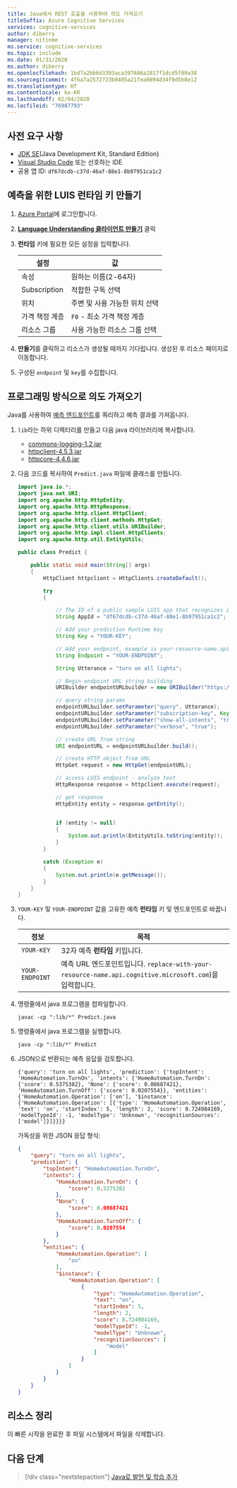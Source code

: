 ```yaml
---
title: Java에서 REST 호출을 사용하여 의도 가져오기
titleSuffix: Azure Cognitive Services
services: cognitive-services
author: diberry
manager: nitinme
ms.service: cognitive-services
ms.topic: include
ms.date: 01/31/2020
ms.author: diberry
ms.openlocfilehash: 1bd7a2bb6d3393aca397686a2817f1dcd5f89a38
ms.sourcegitcommit: 4f6a7a2572723b0405a21fea0894d34f9d5b8e12
ms.translationtype: HT
ms.contentlocale: ko-KR
ms.lasthandoff: 02/04/2020
ms.locfileid: "76987793"
---
```

## <a name="prerequisites"></a>사전 요구 사항

* [JDK SE](https://aka.ms/azure-jdks)(Java Development Kit, Standard Edition)
* [Visual Studio Code](https://code.visualstudio.com/) 또는 선호하는 IDE
* 공용 앱 ID: `df67dcdb-c37d-46af-88e1-8b97951ca1c2`

## <a name="create-luis-runtime-key-for-predictions"></a>예측을 위한 LUIS 런타임 키 만들기

1. [Azure Portal](https://portal.azure.com)에 로그인합니다.
1. [ **Language Understanding 클라이언트 만들기**](https://ms.portal.azure.com/#create/Microsoft.CognitiveServicesLUISAllInOne) 클릭
1. **런타임** 키에 필요한 모든 설정을 입력합니다.

    |설정|값|
    |--|--|
    |속성|원하는 이름(2-64자)|
    |Subscription|적합한 구독 선택|
    |위치|주변 및 사용 가능한 위치 선택|
    |가격 책정 계층|`F0` - 최소 가격 책정 계층|
    |리소스 그룹|사용 가능한 리소스 그룹 선택|

1. **만들기**를 클릭하고 리소스가 생성될 때까지 기다립니다. 생성된 후 리소스 페이지로 이동합니다.
1. 구성된 `endpoint` 및 `key`를 수집합니다.

## <a name="get-intent-programmatically"></a>프로그래밍 방식으로 의도 가져오기

Java를 사용하여 [예측 엔드포인트](https://aka.ms/luis-apim-v3-prediction)를 쿼리하고 예측 결과를 가져옵니다.

1. `lib`라는 하위 디렉터리를 만들고 다음 java 라이브러리에 복사합니다.

    * [commons-logging-1.2.jar](https://raw.githubusercontent.com/Azure-Samples/cognitive-services-language-understanding/master/documentation-samples/quickstarts/analyze-text/java/lib/commons-logging-1.2.jar)
    * [httpclient-4.5.3.jar](https://raw.githubusercontent.com/Azure-Samples/cognitive-services-language-understanding/master/documentation-samples/quickstarts/analyze-text/java/lib/httpclient-4.5.3.jar)
    * [httpcore-4.4.6.jar](https://raw.githubusercontent.com/Azure-Samples/cognitive-services-language-understanding/master/documentation-samples/quickstarts/analyze-text/java/lib/httpcore-4.4.6.jar)

1. 다음 코드를 복사하여 `Predict.java` 파일에 클래스를 만듭니다.

    ```java
    import java.io.*;
    import java.net.URI;
    import org.apache.http.HttpEntity;
    import org.apache.http.HttpResponse;
    import org.apache.http.client.HttpClient;
    import org.apache.http.client.methods.HttpGet;
    import org.apache.http.client.utils.URIBuilder;
    import org.apache.http.impl.client.HttpClients;
    import org.apache.http.util.EntityUtils;

    public class Predict {

        public static void main(String[] args)
        {
            HttpClient httpclient = HttpClients.createDefault();

            try
            {

                // The ID of a public sample LUIS app that recognizes intents for turning on and off lights
                String AppId = "df67dcdb-c37d-46af-88e1-8b97951ca1c2";

                // Add your prediction Runtime key
                String Key = "YOUR-KEY";

                // Add your endpoint, example is your-resource-name.api.cognitive.microsoft.com
                String Endpoint = "YOUR-ENDPOINT";

                String Utterance = "turn on all lights";

                // Begin endpoint URL string building
                URIBuilder endpointURLbuilder = new URIBuilder("https://" + Endpoint + "/luis/prediction/v3.0/apps/" + AppId + "/slots/production/predict?");

                // query string params
                endpointURLbuilder.setParameter("query", Utterance);
                endpointURLbuilder.setParameter("subscription-key", Key);
                endpointURLbuilder.setParameter("show-all-intents", "true");
                endpointURLbuilder.setParameter("verbose", "true");

                // create URL from string
                URI endpointURL = endpointURLbuilder.build();

                // create HTTP object from URL
                HttpGet request = new HttpGet(endpointURL);

                // access LUIS endpoint - analyze text
                HttpResponse response = httpclient.execute(request);

                // get response
                HttpEntity entity = response.getEntity();


                if (entity != null)
                {
                    System.out.println(EntityUtils.toString(entity));
                }
            }

            catch (Exception e)
            {
                System.out.println(e.getMessage());
            }
        }
    }
    ```

1. `YOUR-KEY` 및 `YOUR-ENDPOINT` 값을 고유한 예측 **런타임** 키 및 엔드포인트로 바꿉니다.

    |정보|목적|
    |--|--|
    |`YOUR-KEY`|32자 예측 **런타임** 키입니다.|
    |`YOUR-ENDPOINT`| 예측 URL 엔드포인트입니다. `replace-with-your-resource-name.api.cognitive.microsoft.com`)을 입력합니다.|


1. 명령줄에서 java 프로그램을 컴파일합니다.

    ```console
    javac -cp ":lib/*" Predict.java
    ```

1. 명령줄에서 java 프로그램을 실행합니다.

    ```console
    java -cp ":lib/*" Predict
    ```

1. JSON으로 반환되는 예측 응답을 검토합니다.

    ```console
    {'query': 'turn on all lights', 'prediction': {'topIntent': 'HomeAutomation.TurnOn', 'intents': {'HomeAutomation.TurnOn': {'score': 0.5375382}, 'None': {'score': 0.08687421}, 'HomeAutomation.TurnOff': {'score': 0.0207554}}, 'entities': {'HomeAutomation.Operation': ['on'], '$instance': {'HomeAutomation.Operation': [{'type': 'HomeAutomation.Operation', 'text': 'on', 'startIndex': 5, 'length': 2, 'score': 0.724984169, 'modelTypeId': -1, 'modelType': 'Unknown', 'recognitionSources': ['model']}]}}}}
    ```

    가독성을 위한 JSON 응답 형식:

    ```JSON
    {
        "query": "turn on all lights",
        "prediction": {
            "topIntent": "HomeAutomation.TurnOn",
            "intents": {
                "HomeAutomation.TurnOn": {
                    "score": 0.5375382
                },
                "None": {
                    "score": 0.08687421
                },
                "HomeAutomation.TurnOff": {
                    "score": 0.0207554
                }
            },
            "entities": {
                "HomeAutomation.Operation": [
                    "on"
                ],
                "$instance": {
                    "HomeAutomation.Operation": [
                        {
                            "type": "HomeAutomation.Operation",
                            "text": "on",
                            "startIndex": 5,
                            "length": 2,
                            "score": 0.724984169,
                            "modelTypeId": -1,
                            "modelType": "Unknown",
                            "recognitionSources": [
                                "model"
                            ]
                        }
                    ]
                }
            }
        }
    }
    ```

## <a name="clean-up-resources"></a>리소스 정리

이 빠른 시작을 완료한 후 파일 시스템에서 파일을 삭제합니다.

## <a name="next-steps"></a>다음 단계

> [!div class="nextstepaction"]
> [Java로 발언 및 학습 추가](../get-started-get-model-rest-apis.md)